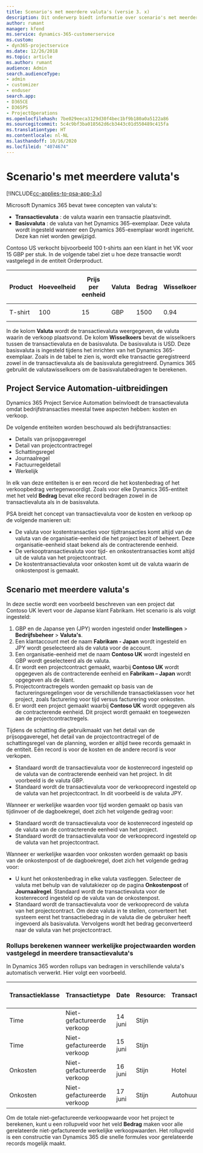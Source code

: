 ```yaml
---
title: Scenario's met meerdere valuta's (versie 3. x)
description: Dit onderwerp biedt informatie over scenario's met meerdere valuta's.
author: rumant
manager: kfend
ms.service: dynamics-365-customerservice
ms.custom:
- dyn365-projectservice
ms.date: 12/26/2018
ms.topic: article
ms.author: rumant
audience: Admin
search.audienceType:
- admin
- customizer
- enduser
search.app:
- D365CE
- D365PS
- ProjectOperations
ms.openlocfilehash: 7be029eeca3129d30f4bec1bf9b180a0a5122a86
ms.sourcegitcommit: 5c4c9bf3ba018562d6cb3443c01d550489c415fa
ms.translationtype: HT
ms.contentlocale: nl-NL
ms.lasthandoff: 10/16/2020
ms.locfileid: "4074674"
---
```

# <a name="multiple-currency-scenarios"></a>Scenario's met meerdere valuta's

[!INCLUDE[cc-applies-to-psa-app-3.x](../includes/cc-applies-to-psa-app-3x.md)]

Microsoft Dynamics 365 bevat twee concepten van valuta's:

- **Transactievaluta** : de valuta waarin een transactie plaatsvindt. 
- **Basisvaluta** : de valuta van het Dynamics 365-exemplaar. Deze valuta wordt ingesteld wanneer een Dynamics 365-exemplaar wordt ingericht. Deze kan niet worden gewijzigd.

Contoso US verkocht bijvoorbeeld 100 t-shirts aan een klant in het VK voor 15 GBP per stuk. In de volgende tabel ziet u hoe deze transactie wordt vastgelegd in de entiteit Orderproduct.

| Product | Hoeveelheid | Prijs per eenheid | Valuta | Bedrag | Wisselkoers | Prijs per eenheid (basis)| Bedrag (Basis)|
|---------|----------|----------------|----------|--------|---------------|----------------------|--------------|
| T-shirt | 100      | 15             | GBP      | 1500   | 0.94          | € 17.25               | € 1,725       |

In de kolom **Valuta** wordt de transactievaluta weergegeven, de valuta waarin de verkoop plaatsvond. De kolom **Wisselkoers** bevat de wisselkoers tussen de transactievaluta en de basisvaluta. De basisvaluta is USD. Deze basisvaluta is ingesteld tijdens het inrichten van het Dynamics 365-exemplaar.
Zoals in de tabel te zien is, wordt elke transactie geregistreerd zowel in de transactievaluta als de basisvaluta geregistreerd. Dynamics 365 gebruikt de valutawisselkoers om de basisvalutabedragen te berekenen.

## <a name="project-service-automation-extensions"></a>Project Service Automation-uitbreidingen

Dynamics 365 Project Service Automation beïnvloedt de transactievaluta omdat bedrijfstransacties meestal twee aspecten hebben: kosten en verkoop.

De volgende entiteiten worden beschouwd als bedrijfstransacties:

- Details van prijsopgaveregel
- Detail van projectcontractregel
- Schattingsregel
- Journaalregel
- Factuurregeldetail
- Werkelijk

In elk van deze entiteiten is er een record die het kostenbedrag of het verkoopbedrag vertegenwoordigt. Zoals voor elke Dynamics 365-entiteit met het veld **Bedrag** bevat elke record bedragen zowel in de transactievaluta als in de basisvaluta. 

PSA breidt het concept van transactievaluta voor de kosten en verkoop op de volgende manieren uit:

- De valuta voor kostentransacties voor tijdtransacties komt altijd van de valuta van de organisatie-eenheid die het project bezit of beheert. Deze organisatie-eenheid staat bekend als de contracterende eenheid.
- De verkooptransactievaluta voor tijd- en onkostentransacties komt altijd uit de valuta van het projectcontract.
- De kostentransactievaluta voor onkosten komt uit de valuta waarin de onkostenpost is gemaakt.

## <a name="multiple-currency-scenario"></a>Scenario met meerdere valuta's

In deze sectie wordt een voorbeeld beschreven van een project dat Contoso UK levert voor de Japanse klant Fabrikam. Het scenario is als volgt ingesteld:

1. GBP en de Japanse yen (JPY) worden ingesteld onder **Instellingen** \> **Bedrijfsbeheer** \> **Valuta's**. 
2. Een klantaccount met de naam **Fabrikam - Japan** wordt ingesteld en JPY wordt geselecteerd als de valuta voor de account.
3. Een organisatie-eenheid met de naam **Contoso UK** wordt ingesteld en GBP wordt geselecteerd als de valuta.
4. Er wordt een projectcontract gemaakt, waarbij **Contoso UK** wordt opgegeven als de contracterende eenheid en **Fabrikam – Japan** wordt opgegeven als de klant.
5. Projectcontractregels worden gemaakt op basis van de factureringsregelingen voor de verschillende transactieklassen voor het project, zoals facturering voor tijd versus facturering voor onkosten.
6. Er wordt een project gemaakt waarbij **Contoso UK** wordt opgegeven als de contracterende eenheid. Dit project wordt gemaakt en toegewezen aan de projectcontractregels.


Tijdens de schatting die gebruikmaakt van het detail van de prijsopgaveregel, het detail van de projectcontractregel of de schattingsregel van de planning, worden er altijd twee records gemaakt in de entiteit. Eén record is voor de kosten en de andere record is voor verkopen.

- Standaard wordt de transactievaluta voor de kostenrecord ingesteld op de valuta van de contracterende eenheid van het project. In dit voorbeeld is de valuta GBP.
- Standaard wordt de transactievaluta voor de verkooprecord ingesteld op de valuta van het projectcontract. In dit voorbeeld is de valuta JPY.

Wanneer er werkelijke waarden voor tijd worden gemaakt op basis van tijdinvoer of de dagboekregel, doet zich het volgende gedrag voor:

- Standaard wordt de transactievaluta voor de kostenrecord ingesteld op de valuta van de contracterende eenheid van het project.
- Standaard wordt de transactievaluta voor de verkooprecord ingesteld op de valuta van het projectcontract.

Wanneer er werkelijke waarden voor onkosten worden gemaakt op basis van de onkostenpost of de dagboekregel, doet zich het volgende gedrag voor:

- U kunt het onkostenbedrag in elke valuta vastleggen. Selecteer de valuta met behulp van de valutakiezer op de pagina **Onkostenpost** of **Journaalregel**. Standaard wordt de transactievaluta voor de kostenrecord ingesteld op de valuta van de onkostenpost. 
- Standaard wordt de transactievaluta voor de verkooprecord de valuta van het projectcontract. Om deze valuta in te stellen, converteert het systeem eerst het transactiebedrag in de valuta die de gebruiker heeft ingevoerd als basisvaluta. Vervolgens wordt het bedrag geconverteerd naar de valuta van het projectcontract. 

### <a name="computing-roll-ups-when-project-actuals-are-recorded-in-multiple-transaction-currencies"></a>Rollups berekenen wanneer werkelijke projectwaarden worden vastgelegd in meerdere transactievaluta's

In Dynamics 365 worden rollups van bedragen in verschillende valuta's automatisch verwerkt. Hier volgt een voorbeeld.

| Transactieklasse | Transactietype| Date   | Resource: | Transactiecategorie | Hoeveelheid | Prijs per eenheid | Bedrag      | Wisselkoers | Bedrag in basisvaluta |
|-------------------|------------------|--------|----------|----------------------|----------|--------------|-------------|---------------|----------------|
| Time              | Niet-gefactureerde verkoop   | 14 juni | Stijn  |                      | 8 uur    | 20.000 JPY    | 160.000 JPY | 123           | 1300,81 USD    |
| Time              | Niet-gefactureerde verkoop   | 15 juni | Stijn  |                      | 8 uur    | 20.000 JPY    | 160.000 JPY | 123           | 1300,81 USD    |
| Onkosten           | Niet-gefactureerde verkoop   | 16 juni | Stijn  | Hotel                | 1     | 250 EUR      | 250 EUR     | 0.94          | 265,95 USD     |
| Onkosten           | Niet-gefactureerde verkoop   | 17 juni | Stijn  | Autohuur           | 1     | 150 EUR      | 150 EUR     | 0.94          | 159,57 USD     |

Om de totale niet-gefactureerde verkoopwaarde voor het project te berekenen, kunt u een rollupveld voor het veld **Bedrag** maken voor alle gerelateerde niet-gefactureerde werkelijke verkoopwaarden. Het rollupveld is een constructie van Dynamics 365 die snelle formules voor gerelateerde records mogelijk maakt.
